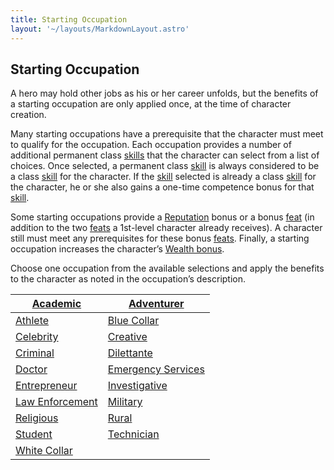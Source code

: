 ```yaml
---
title: Starting Occupation
layout: '~/layouts/MarkdownLayout.astro'
---
```


## Starting Occupation

A hero may hold other jobs as his or her career unfolds, but the benefits of a
starting occupation are only applied once, at the time of character creation.

Many starting occupations have a prerequisite that the character must meet to
qualify for the occupation. Each occupation provides a number of additional
permanent class [skills](/modern.d20.srd/skills/index) that the character can
select from a list of choices. Once selected, a permanent class
[skill](/modern.d20.srd/skills/index) is always considered to be a class
[skill](/modern.d20.srd/skills/index) for the character. If the
[skill](/modern.d20.srd/skills/index) selected is already a class
[skill](/modern.d20.srd/skills/index) for the character, he or she also gains
a one-time competence bonus for that [skill](/modern.d20.srd/skills/index).

Some starting occupations provide a
[Reputation](/modern.d20.srd/reputation/index) bonus or a bonus
[feat](/modern.d20.srd/feats/index) (in addition to the two
[feats](/modern.d20.srd/feats/index) a 1st-level character already receives).
A character still must meet any prerequisites for these bonus
[feats](/modern.d20.srd/feats/index). Finally, a starting occupation increases
the character’s [Wealth bonus](/modern.d20.srd/wealth/wealth.bonus).

Choose one occupation from the available selections and apply the benefits to
the character as noted in the occupation’s description.

| [Academic](/modern.d20.srd/starting.occupation/academic) | [Adventurer](/modern.d20.srd/starting.occupation/adventurer) |
|---|---|
| [Athlete](/modern.d20.srd/starting.occupation/athlete) | [Blue Collar](/modern.d20.srd/starting.occupation/blue.collar) |
| [Celebrity](/modern.d20.srd/starting.occupation/celebrity) | [Creative](/modern.d20.srd/starting.occupation/creative) |
| [Criminal](/modern.d20.srd/starting.occupation/criminal) | [Dilettante](/modern.d20.srd/starting.occupation/dilettante) |
| [Doctor](/modern.d20.srd/starting.occupation/doctor) | [Emergency Services](/modern.d20.srd/starting.occupation/emergency.services) |
| [Entrepreneur](/modern.d20.srd/starting.occupation/entrepreneur) | [Investigative](/modern.d20.srd/starting.occupation/investigative) |
| [Law Enforcement](/modern.d20.srd/starting.occupation/law.enforcement) | [Military](/modern.d20.srd/starting.occupation/military) |
| [Religious](/modern.d20.srd/starting.occupation/religious) | [Rural](/modern.d20.srd/starting.occupation/rural) |
| [Student](/modern.d20.srd/starting.occupation/student) | [Technician](/modern.d20.srd/starting.occupation/technician) |
| [White Collar](/modern.d20.srd/starting.occupation/white.collar) |
